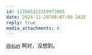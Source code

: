 ```yaml
---
id: 113565212359973965
date: 2024-11-29T08:07:00.243Z
reply: true
media_attachments: 0
---
```


[@sun](https://jiong.us/@sun) 啊对，没想到。

